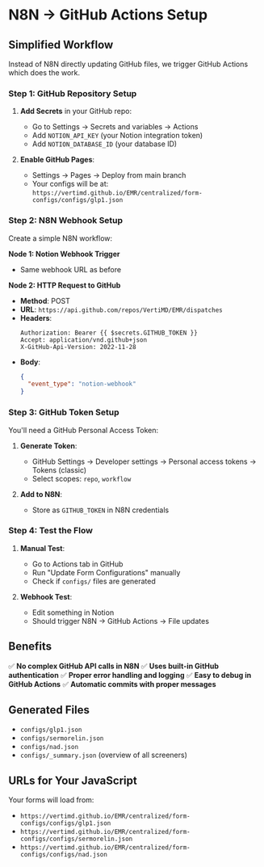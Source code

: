 # N8N → GitHub Actions Setup

## Simplified Workflow

Instead of N8N directly updating GitHub files, we trigger GitHub Actions which does the work.

### Step 1: GitHub Repository Setup

1. **Add Secrets** in your GitHub repo:
   - Go to Settings → Secrets and variables → Actions
   - Add `NOTION_API_KEY` (your Notion integration token)
   - Add `NOTION_DATABASE_ID` (your database ID)

2. **Enable GitHub Pages**:
   - Settings → Pages → Deploy from main branch
   - Your configs will be at: `https://vertimd.github.io/EMR/centralized/form-configs/configs/glp1.json`

### Step 2: N8N Webhook Setup

Create a simple N8N workflow:

**Node 1: Notion Webhook Trigger**
- Same webhook URL as before

**Node 2: HTTP Request to GitHub**
- **Method**: POST
- **URL**: `https://api.github.com/repos/VertiMD/EMR/dispatches`
- **Headers**:
  ```
  Authorization: Bearer {{ $secrets.GITHUB_TOKEN }}
  Accept: application/vnd.github+json
  X-GitHub-Api-Version: 2022-11-28
  ```
- **Body**:
  ```json
  {
    "event_type": "notion-webhook"
  }
  ```

### Step 3: GitHub Token Setup

You'll need a GitHub Personal Access Token:

1. **Generate Token**:
   - GitHub Settings → Developer settings → Personal access tokens → Tokens (classic)
   - Select scopes: `repo`, `workflow`

2. **Add to N8N**:
   - Store as `GITHUB_TOKEN` in N8N credentials

### Step 4: Test the Flow

1. **Manual Test**:
   - Go to Actions tab in GitHub
   - Run "Update Form Configurations" manually
   - Check if `configs/` files are generated

2. **Webhook Test**:
   - Edit something in Notion
   - Should trigger N8N → GitHub Actions → File updates

## Benefits

✅ **No complex GitHub API calls in N8N**
✅ **Uses built-in GitHub authentication**
✅ **Proper error handling and logging**
✅ **Easy to debug in GitHub Actions**
✅ **Automatic commits with proper messages**

## Generated Files

- `configs/glp1.json`
- `configs/sermorelin.json`
- `configs/nad.json`
- `configs/_summary.json` (overview of all screeners)

## URLs for Your JavaScript

Your forms will load from:
- `https://vertimd.github.io/EMR/centralized/form-configs/configs/glp1.json`
- `https://vertimd.github.io/EMR/centralized/form-configs/configs/sermorelin.json`
- `https://vertimd.github.io/EMR/centralized/form-configs/configs/nad.json`
